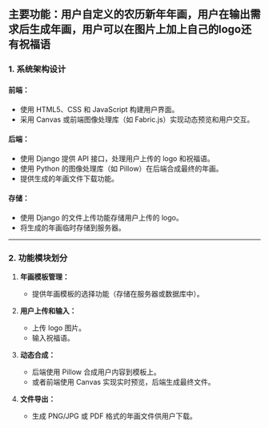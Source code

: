 ## 主要功能：用户自定义的农历新年年画，用户在输出需求后生成年画，用户可以在图片上加上自己的logo还有祝福语

### 1. **系统架构设计**

#### **前端：**

- 使用 HTML5、CSS 和 JavaScript 构建用户界面。
- 采用 Canvas 或前端图像处理库（如 Fabric.js）实现动态预览和用户交互。

#### **后端：**

- 使用 Django 提供 API 接口，处理用户上传的 logo 和祝福语。
- 使用 Python 的图像处理库（如 Pillow）在后端合成最终的年画。
- 提供生成的年画文件下载功能。

#### **存储：**

- 使用 Django 的文件上传功能存储用户上传的 logo。
- 将生成的年画临时存储到服务器。

---

### 2. **功能模块划分**

1. **年画模板管理：**
    
    - 提供年画模板的选择功能（存储在服务器或数据库中）。
2. **用户上传和输入：**
    
    - 上传 logo 图片。
    - 输入祝福语。
3. **动态合成：**
    
    - 后端使用 Pillow 合成用户内容到模板上。
    - 或者前端使用 Canvas 实现实时预览，后端生成最终文件。
4. **文件导出：**
    
    - 生成 PNG/JPG 或 PDF 格式的年画文件供用户下载。